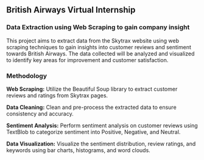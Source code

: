 ## British Airways Virtual Internship

### Data Extraction using Web Scraping to gain company insight

This project aims to extract data from the Skytrax website using web scraping techniques to gain insights into customer reviews and sentiment towards British Airways. The data collected will be analyzed and visualized to identify key areas for improvement and customer satisfaction.

### Methodology

__Web Scraping:__ Utilize the Beautiful Soup library to extract customer reviews and ratings from Skytrax pages.

__Data Cleaning:__ Clean and pre-process the extracted data to ensure consistency and accuracy.

__Sentiment Analysis:__ Perform sentiment analysis on customer reviews using TextBlob to categorize sentiment into Positive, Negative, and Neutral.

__Data Visualization:__ Visualize the sentiment distribution, review ratings, and keywords using bar charts, histograms, and word clouds.
